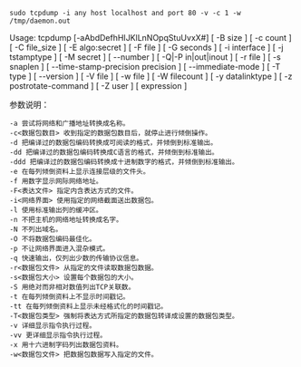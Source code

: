 

```
sudo tcpdump -i any host localhost and port 80 -v -c 1 -w /tmp/daemon.out
```





Usage: tcpdump [-aAbdDefhHIJKlLnNOpqStuUvxX#] [ -B size ] [ -c count ]
                [ -C file_size ] [ -E algo:secret ] [ -F file ] [ -G seconds ]
                [ -i interface ] [ -j tstamptype ] [ -M secret ] [ --number ]
                [ -Q|-P in|out|inout ]
                [ -r file ] [ -s snaplen ] [ --time-stamp-precision precision ]
                [ --immediate-mode ] [ -T type ] [ --version ] [ -V file ]
                [ -w file ] [ -W filecount ] [ -y datalinktype ] [ -z postrotate-command ]
                [ -Z user ] [ expression ]



参数说明：

```
-a 尝试将网络和广播地址转换成名称。
-c<数据包数目> 收到指定的数据包数目后，就停止进行倾倒操作。
-d 把编译过的数据包编码转换成可阅读的格式，并倾倒到标准输出。
-dd 把编译过的数据包编码转换成C语言的格式，并倾倒到标准输出。
-ddd 把编译过的数据包编码转换成十进制数字的格式，并倾倒到标准输出。
-e 在每列倾倒资料上显示连接层级的文件头。
-f 用数字显示网际网络地址。
-F<表达文件> 指定内含表达方式的文件。
-i<网络界面> 使用指定的网络截面送出数据包。
-l 使用标准输出列的缓冲区。
-n 不把主机的网络地址转换成名字。
-N 不列出域名。
-O 不将数据包编码最佳化。
-p 不让网络界面进入混杂模式。
-q 快速输出，仅列出少数的传输协议信息。
-r<数据包文件> 从指定的文件读取数据包数据。
-s<数据包大小> 设置每个数据包的大小。
-S 用绝对而非相对数值列出TCP关联数。
-t 在每列倾倒资料上不显示时间戳记。
-tt 在每列倾倒资料上显示未经格式化的时间戳记。
-T<数据包类型> 强制将表达方式所指定的数据包转译成设置的数据包类型。
-v 详细显示指令执行过程。
-vv 更详细显示指令执行过程。
-x 用十六进制字码列出数据包资料。
-w<数据包文件> 把数据包数据写入指定的文件。
```


